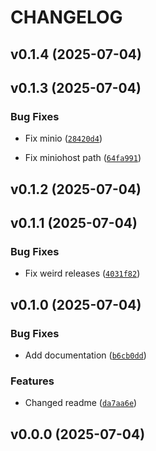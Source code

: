 # CHANGELOG


## v0.1.4 (2025-07-04)


## v0.1.3 (2025-07-04)

### Bug Fixes

- Fix minio
  ([`28420d4`](https://github.com/arkitektio/arkitekt-server/commit/28420d4ecf4e6a57c306b7f0705bb45491a85487))

- Fix miniohost path
  ([`64fa991`](https://github.com/arkitektio/arkitekt-server/commit/64fa99145df4a2dd428708fabbbf7f80957ee973))


## v0.1.2 (2025-07-04)


## v0.1.1 (2025-07-04)

### Bug Fixes

- Fix weird releases
  ([`4031f82`](https://github.com/arkitektio/arkitekt-server/commit/4031f82613c114d4ed9bbce4df2f45081e97a7dd))


## v0.1.0 (2025-07-04)

### Bug Fixes

- Add documentation
  ([`b6cb0dd`](https://github.com/arkitektio/arkitekt-server/commit/b6cb0dd82fd84f7244878c2b9287369e6d509703))

### Features

- Changed readme
  ([`da7aa6e`](https://github.com/arkitektio/arkitekt-server/commit/da7aa6e2b288c3d0645dc9d415a6a78fef502310))


## v0.0.0 (2025-07-04)
